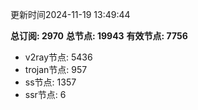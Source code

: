 更新时间2024-11-19 13:49:44

**总订阅: 2970**
**总节点: 19943**
**有效节点: 7756**
- v2ray节点: 5436
- trojan节点: 957
- ss节点: 1357
- ssr节点: 6
